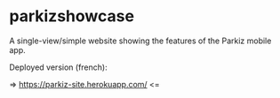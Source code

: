 # parkizshowcase

A single-view/simple website showing the features of the Parkiz mobile app.

Deployed version (french):

=> https://parkiz-site.herokuapp.com/ <=
